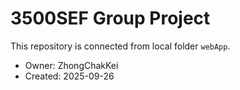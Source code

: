 # 3500SEF Group Project

This repository is connected from local folder `webApp`.

- Owner: ZhongChakKei
- Created: 2025-09-26
